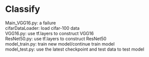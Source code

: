 # Classify
Main_VGG16.py: a failure  
cifarDataLoader: load cifar-100 data  
VGG16.py: use tf.layers to construct VGG16  
ResNet50.py: use tf.layers to construct ResNet50  
model_train.py: train new model/continue train model  
model_test.py: use the latest checkpoint and test data to test model  
